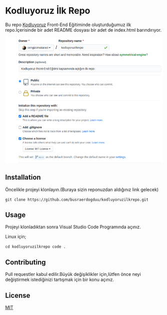 # Kodluyoruz İlk Repo

Bu repo [Kodluyoruz](https://kodluyoruz.org/) Front-End Eğitiminde oluşturduğumuz ilk repo.İçerisinde bir adet README dosyası bir adet de index.html barındırıyor.

![resim](https://raw.githubusercontent.com/Kodluyoruz/taskforce/main/git/odev1/figures/github.png)

## Installation

Öncelikle projeyi klonlayın.(Buraya sizin reponuzdan aldığınız link gelecek)

`git clone https://github.com/busraerdogduu/kodluyoruzilkrepo.git`

## Usage

Projeyi klonladıktan sonra Visual Studio Code Programında açınız.

Linux için;

``
cd kodluyoruzilkrepo
code .
``

## Contributing

Pull requestler kabul edilir.Büyük değişiklikler için,lütfen önce neyi değiştirmek istediğinizi tartışmak için bir konu açınız.

## License

[MIT](https://opensource.org/license/mit/)





